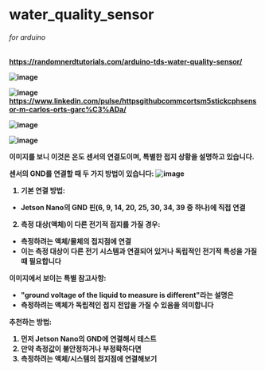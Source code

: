 # water_quality_sensor
######  for arduino
<b> https://randomnerdtutorials.com/arduino-tds-water-quality-sensor/

![image](https://github.com/user-attachments/assets/4523b2d5-5f50-4a8c-9aba-296db01de5d8)

![image](https://github.com/user-attachments/assets/43bc17bb-da63-4ef3-b495-1b9433d16816)
https://www.linkedin.com/pulse/httpsgithubcommcortsm5stickcphsensor-m-carlos-orts-garc%C3%ADa/

![image](https://github.com/user-attachments/assets/57f30d09-c74f-482b-b804-505bb168da88)

![image](https://github.com/user-attachments/assets/558c302c-fbcf-4370-9460-36cc3162f0a6)


<b> 
이미지를 보니 이것은 온도 센서의 연결도이며, 특별한 접지 상황을 설명하고 있습니다.

센서의 GND를 연결할 때 두 가지 방법이 있습니다:
![image](https://github.com/user-attachments/assets/b89449ad-d75b-450c-812e-574755bd9019)

1. 기본 연결 방법:
- Jetson Nano의 GND 핀(6, 9, 14, 20, 25, 30, 34, 39 중 하나)에 직접 연결

2. 측정 대상(액체)이 다른 전기적 접지를 가질 경우:
- 측정하려는 액체/물체의 접지점에 연결
- 이는 측정 대상이 다른 전기 시스템과 연결되어 있거나 독립적인 전기적 특성을 가질 때 필요합니다

이미지에서 보이는 특별 참고사항:
- "ground voltage of the liquid to measure is different"라는 설명은 
- 측정하려는 액체가 독립적인 접지 전압을 가질 수 있음을 의미합니다

추천하는 방법:
1. 먼저 Jetson Nano의 GND에 연결해서 테스트
2. 만약 측정값이 불안정하거나 부정확하다면
3. 측정하려는 액체/시스템의 접지점에 연결해보기

